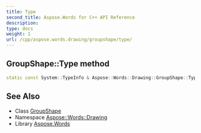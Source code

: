 ```yaml
---
title: Type
second_title: Aspose.Words for C++ API Reference
description: 
type: docs
weight: 1
url: /cpp/aspose.words.drawing/groupshape/type/
---
```

## GroupShape::Type method




```cpp
static const System::TypeInfo & Aspose::Words::Drawing::GroupShape::Type()
```

## See Also

* Class [GroupShape](../)
* Namespace [Aspose::Words::Drawing](../../)
* Library [Aspose.Words](../../../)
